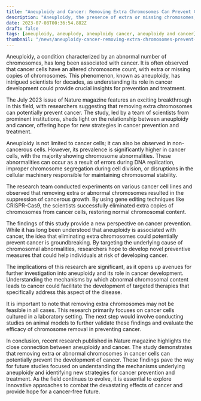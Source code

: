 ```yaml
---
title: "Aneuploidy and Cancer: Removing Extra Chromosomes Can Prevent Cancer"
description: "Aneuploidy, the presence of extra or missing chromosomes, is commonly observed in cancer cells. Recent research published in the renowned Nature magazine suggests that removing these extra chromosomes can potentially prevent the development of cancer."
date: 2023-07-08T00:36:54.882Z
draft: false
tags: [aneuploidy, aneuplody, aneuploidy cancer, aneuploidy and cancer]
thumbnail: "/news/aneuploidy-cancer-removing-extra-chromosomes-prevent-cancer/thumb.png"
---
```


Aneuploidy, a condition characterized by an abnormal number of chromosomes, has long been associated with cancer. It is often observed that cancer cells have an altered chromosome count, with extra or missing copies of chromosomes. This phenomenon, known as aneuploidy, has intrigued scientists for decades, as understanding its role in cancer development could provide crucial insights for prevention and treatment.

The July 2023 issue of Nature magazine features an exciting breakthrough in this field, with researchers suggesting that removing extra chromosomes can potentially prevent cancer. The study, led by a team of scientists from prominent institutions, sheds light on the relationship between aneuploidy and cancer, offering hope for new strategies in cancer prevention and treatment.

Aneuploidy is not limited to cancer cells; it can also be observed in non-cancerous cells. However, its prevalence is significantly higher in cancer cells, with the majority showing chromosome abnormalities. These abnormalities can occur as a result of errors during DNA replication, improper chromosome segregation during cell division, or disruptions in the cellular machinery responsible for maintaining chromosomal stability.

The research team conducted experiments on various cancer cell lines and observed that removing extra or abnormal chromosomes resulted in the suppression of cancerous growth. By using gene editing techniques like CRISPR-Cas9, the scientists successfully eliminated extra copies of chromosomes from cancer cells, restoring normal chromosomal content.

The findings of this study provide a new perspective on cancer prevention. While it has long been understood that aneuploidy is associated with cancer, the idea that eliminating extra chromosomes could potentially prevent cancer is groundbreaking. By targeting the underlying cause of chromosomal abnormalities, researchers hope to develop novel preventive measures that could help individuals at risk of developing cancer.

The implications of this research are significant, as it opens up avenues for further investigation into aneuploidy and its role in cancer development. Understanding the mechanisms by which abnormal chromosomal content leads to cancer could facilitate the development of targeted therapies that specifically address this aspect of the disease.

It is important to note that removing extra chromosomes may not be feasible in all cases. This research primarily focuses on cancer cells cultured in a laboratory setting. The next step would involve conducting studies on animal models to further validate these findings and evaluate the efficacy of chromosome removal in preventing cancer.

In conclusion, recent research published in Nature magazine highlights the close connection between aneuploidy and cancer. The study demonstrates that removing extra or abnormal chromosomes in cancer cells can potentially prevent the development of cancer. These findings pave the way for future studies focused on understanding the mechanisms underlying aneuploidy and identifying new strategies for cancer prevention and treatment. As the field continues to evolve, it is essential to explore innovative approaches to combat the devastating effects of cancer and provide hope for a cancer-free future.